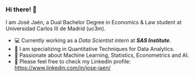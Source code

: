 ### Hi there! 👋

I am José Jaén, a Dual Bachelor Degree in Economics & Law student at Universidad Carlos III de Madrid (uc3m).

- 💻 Currently working as a *Data Scientist intern* at ***SAS Institute***.
- 🔭 I am specializing in Quantitative Techniques for Data Analytics.
- 🤔 Passionate about Machine Learning, Statistics, Econometrics and AI.
- 💬 Please feel free to check my LinkedIn profile: https://www.linkedin.com/in/jose-jaen/
